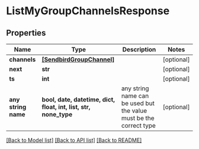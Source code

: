 # ListMyGroupChannelsResponse


## Properties
Name | Type | Description | Notes
------------ | ------------- | ------------- | -------------
**channels** | [**[SendbirdGroupChannel]**](SendbirdGroupChannel.md) |  | [optional] 
**next** | **str** |  | [optional] 
**ts** | **int** |  | [optional] 
**any string name** | **bool, date, datetime, dict, float, int, list, str, none_type** | any string name can be used but the value must be the correct type | [optional]

[[Back to Model list]](../README.md#documentation-for-models) [[Back to API list]](../README.md#documentation-for-api-endpoints) [[Back to README]](../README.md)


